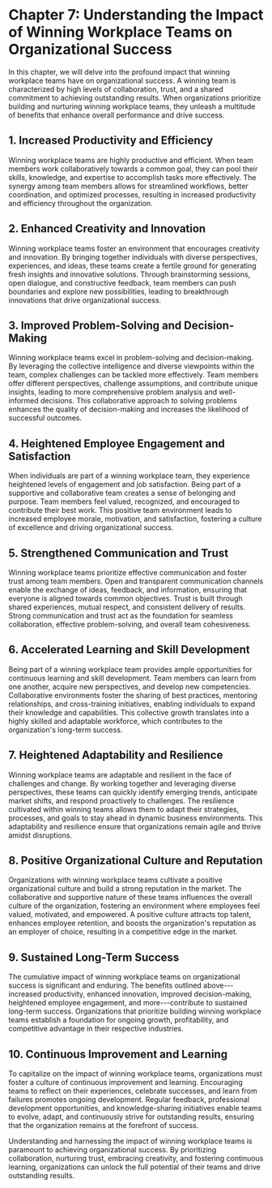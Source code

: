 Chapter 7: Understanding the Impact of Winning Workplace Teams on Organizational Success
========================================================================================

In this chapter, we will delve into the profound impact that winning workplace teams have on organizational success. A winning team is characterized by high levels of collaboration, trust, and a shared commitment to achieving outstanding results. When organizations prioritize building and nurturing winning workplace teams, they unleash a multitude of benefits that enhance overall performance and drive success.

**1. Increased Productivity and Efficiency**
--------------------------------------------

Winning workplace teams are highly productive and efficient. When team members work collaboratively towards a common goal, they can pool their skills, knowledge, and expertise to accomplish tasks more effectively. The synergy among team members allows for streamlined workflows, better coordination, and optimized processes, resulting in increased productivity and efficiency throughout the organization.

**2. Enhanced Creativity and Innovation**
-----------------------------------------

Winning workplace teams foster an environment that encourages creativity and innovation. By bringing together individuals with diverse perspectives, experiences, and ideas, these teams create a fertile ground for generating fresh insights and innovative solutions. Through brainstorming sessions, open dialogue, and constructive feedback, team members can push boundaries and explore new possibilities, leading to breakthrough innovations that drive organizational success.

**3. Improved Problem-Solving and Decision-Making**
---------------------------------------------------

Winning workplace teams excel in problem-solving and decision-making. By leveraging the collective intelligence and diverse viewpoints within the team, complex challenges can be tackled more effectively. Team members offer different perspectives, challenge assumptions, and contribute unique insights, leading to more comprehensive problem analysis and well-informed decisions. This collaborative approach to solving problems enhances the quality of decision-making and increases the likelihood of successful outcomes.

**4. Heightened Employee Engagement and Satisfaction**
------------------------------------------------------

When individuals are part of a winning workplace team, they experience heightened levels of engagement and job satisfaction. Being part of a supportive and collaborative team creates a sense of belonging and purpose. Team members feel valued, recognized, and encouraged to contribute their best work. This positive team environment leads to increased employee morale, motivation, and satisfaction, fostering a culture of excellence and driving organizational success.

**5. Strengthened Communication and Trust**
-------------------------------------------

Winning workplace teams prioritize effective communication and foster trust among team members. Open and transparent communication channels enable the exchange of ideas, feedback, and information, ensuring that everyone is aligned towards common objectives. Trust is built through shared experiences, mutual respect, and consistent delivery of results. Strong communication and trust act as the foundation for seamless collaboration, effective problem-solving, and overall team cohesiveness.

**6. Accelerated Learning and Skill Development**
-------------------------------------------------

Being part of a winning workplace team provides ample opportunities for continuous learning and skill development. Team members can learn from one another, acquire new perspectives, and develop new competencies. Collaborative environments foster the sharing of best practices, mentoring relationships, and cross-training initiatives, enabling individuals to expand their knowledge and capabilities. This collective growth translates into a highly skilled and adaptable workforce, which contributes to the organization's long-term success.

**7. Heightened Adaptability and Resilience**
---------------------------------------------

Winning workplace teams are adaptable and resilient in the face of challenges and change. By working together and leveraging diverse perspectives, these teams can quickly identify emerging trends, anticipate market shifts, and respond proactively to challenges. The resilience cultivated within winning teams allows them to adapt their strategies, processes, and goals to stay ahead in dynamic business environments. This adaptability and resilience ensure that organizations remain agile and thrive amidst disruptions.

**8. Positive Organizational Culture and Reputation**
-----------------------------------------------------

Organizations with winning workplace teams cultivate a positive organizational culture and build a strong reputation in the market. The collaborative and supportive nature of these teams influences the overall culture of the organization, fostering an environment where employees feel valued, motivated, and empowered. A positive culture attracts top talent, enhances employee retention, and boosts the organization's reputation as an employer of choice, resulting in a competitive edge in the market.

**9. Sustained Long-Term Success**
----------------------------------

The cumulative impact of winning workplace teams on organizational success is significant and enduring. The benefits outlined above---increased productivity, enhanced innovation, improved decision-making, heightened employee engagement, and more---contribute to sustained long-term success. Organizations that prioritize building winning workplace teams establish a foundation for ongoing growth, profitability, and competitive advantage in their respective industries.

**10. Continuous Improvement and Learning**
-------------------------------------------

To capitalize on the impact of winning workplace teams, organizations must foster a culture of continuous improvement and learning. Encouraging teams to reflect on their experiences, celebrate successes, and learn from failures promotes ongoing development. Regular feedback, professional development opportunities, and knowledge-sharing initiatives enable teams to evolve, adapt, and continuously strive for outstanding results, ensuring that the organization remains at the forefront of success.

Understanding and harnessing the impact of winning workplace teams is paramount to achieving organizational success. By prioritizing collaboration, nurturing trust, embracing creativity, and fostering continuous learning, organizations can unlock the full potential of their teams and drive outstanding results.

